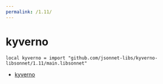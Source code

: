 ```yaml
---
permalink: /1.11/
---
```


# kyverno

```jsonnet
local kyverno = import "github.com/jsonnet-libs/kyverno-libsonnet/1.11/main.libsonnet"
```



* [kyverno](kyverno/index.md)